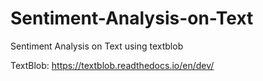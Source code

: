 # Sentiment-Analysis-on-Text
Sentiment Analysis on Text using textblob

TextBlob: https://textblob.readthedocs.io/en/dev/
